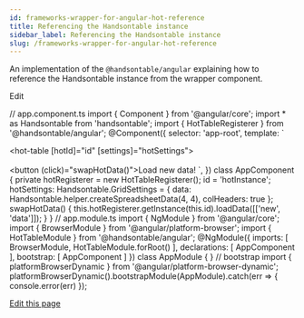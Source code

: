 ```yaml
---
id: frameworks-wrapper-for-angular-hot-reference
title: Referencing the Handsontable instance
sidebar_label: Referencing the Handsontable instance
slug: /frameworks-wrapper-for-angular-hot-reference
---
```


An implementation of the `@handsontable/angular` explaining how to reference the Handsontable instance from the wrapper component.

<app-root></app-root>

Edit

// app.component.ts import { Component } from '@angular/core'; import \* as Handsontable from 'handsontable'; import { HotTableRegisterer } from '@handsontable/angular'; @Component({ selector: 'app-root', template: \` <div class="hot"> <hot-table \[hotId\]="id" \[settings\]="hotSettings"></hot-table> </div> <br> <button (click)="swapHotData()">Load new data!</button> \`, }) class AppComponent { private hotRegisterer = new HotTableRegisterer(); id = 'hotInstance'; hotSettings: Handsontable.GridSettings = { data: Handsontable.helper.createSpreadsheetData(4, 4), colHeaders: true }; swapHotData() { this.hotRegisterer.getInstance(this.id).loadData(\[\['new', 'data'\]\]); } } // app.module.ts import { NgModule } from '@angular/core'; import { BrowserModule } from '@angular/platform-browser'; import { HotTableModule } from '@handsontable/angular'; @NgModule({ imports: \[ BrowserModule, HotTableModule.forRoot() \], declarations: \[ AppComponent \], bootstrap: \[ AppComponent \] }) class AppModule { } // bootstrap import { platformBrowserDynamic } from '@angular/platform-browser-dynamic'; platformBrowserDynamic().bootstrapModule(AppModule).catch(err => { console.error(err) });

[Edit this page](https://github.com/handsontable/docs/edit/8.2.0/tutorials/wrapper-for-angular-examples.html)
